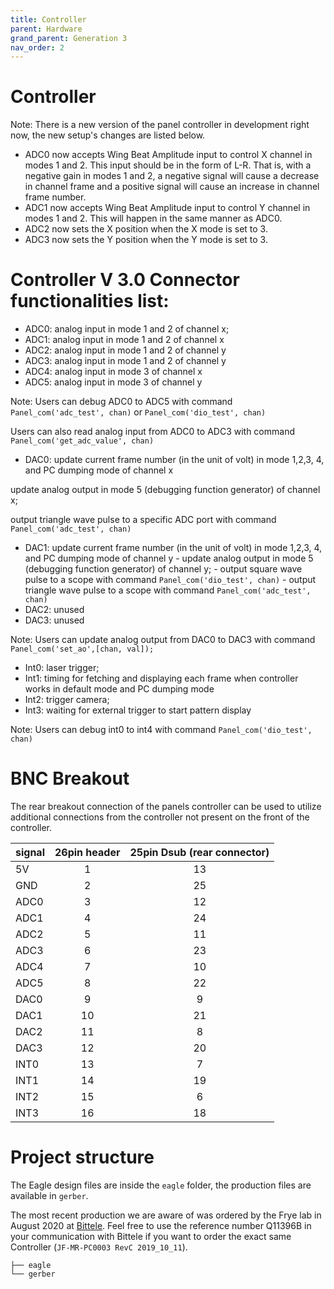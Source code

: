 ```yaml
---
title: Controller
parent: Hardware
grand_parent: Generation 3
nav_order: 2
---
```


# Controller

Note: There is a new version of the panel controller in development right now, the new setup's changes are listed below.

- ADC0 now accepts Wing Beat Amplitude input to control X channel in modes 1 and 2. This input should be in the form of L-R. That is, with a negative gain in modes 1 and 2, a negative signal will cause a decrease in channel frame and a positive signal will cause an increase in channel frame number. 
- ADC1 now accepts Wing Beat Amplitude input to control Y channel in modes 1 and 2. This will happen in the same manner as ADC0.
- ADC2 now sets the X position when the X mode is set to 3.
- ADC3 now sets the Y position when the Y mode is set to 3.

# Controller V 3.0 Connector functionalities list:

- ADC0:   analog input in mode 1 and 2 of channel x;
- ADC1:   analog input in mode 1 and 2 of channel x
- ADC2:   analog input in mode 1 and 2 of channel y
- ADC3:   analog input in mode 1 and 2 of channel y
- ADC4:   analog input in mode 3 of channel x
- ADC5:   analog input in mode 3 of channel y

Note: Users can debug  ADC0 to ADC5 with command `Panel_com('adc_test', chan)` or `Panel_com('dio_test', chan)`

Users can also read analog input from ADC0 to ADC3 with command `Panel_com('get_adc_value', chan)`

- DAC0:    update current frame number (in the unit of volt) in mode 1,2,3, 4, and PC dumping mode of channel x

update analog output in mode 5 (debugging function generator) of channel x;

output triangle wave pulse to a specific ADC port with command `Panel_com('adc_test', chan)`

- DAC1: update current frame number (in the unit of volt) in mode 1,2,3, 4, and PC dumping mode of channel y
        - update analog output in mode 5 (debugging function generator) of channel y;
        - output square wave pulse to a scope with command `Panel_com('dio_test', chan)`
        - output triangle wave pulse to a scope with command `Panel_com('adc_test', chan)`
- DAC2:    unused
- DAC3:    unused

Note: Users can update analog output from DAC0 to DAC3 with command `Panel_com('set_ao',[chan, val]);`

- Int0:        laser trigger;
- Int1:        timing for fetching and displaying each frame when controller works in default mode and PC dumping mode
- Int2:        trigger camera;
- Int3:        waiting for external trigger to start pattern display

Note: Users can debug int0 to int4 with command `Panel_com('dio_test', chan)`

# BNC Breakout

The rear breakout connection of the panels controller can be used to utilize additional connections from the controller not present on the front of the controller.


| signal | 26pin header | 25pin Dsub (rear connector) |
|:------ |:------------:|:---------------------------:|
| 5V     |          1   |             13              | 
| GND    |          2   |             25              |
| ADC0   |          3   |             12              |
| ADC1   |          4   |             24              |
| ADC2   |          5   |             11              |
| ADC3   |          6   |             23              |
| ADC4   |          7   |             10              |
| ADC5   |          8   |             22              |
| DAC0   |          9   |              9              |
| DAC1   |         10   |             21              |
| DAC2   |         11   |              8              |
| DAC3   |         12   |             20              |
| INT0   |         13   |              7              |
| INT1   |         14   |             19              |
| INT2   |         15   |              6              |
| INT3   |         16   |             18              |.

# Project structure

The Eagle design files are inside the `eagle` folder, the production files are available in `gerber`.

The most recent production we are aware of was ordered by the Frye lab in August 2020 at [Bittele](https://7pcb.com). Feel free to use the reference number Q11396B in your communication with Bittele if you want to order the exact same Controller (`JF-MR-PC0003 RevC 2019_10_11`).

```
├── eagle
└── gerber
```
